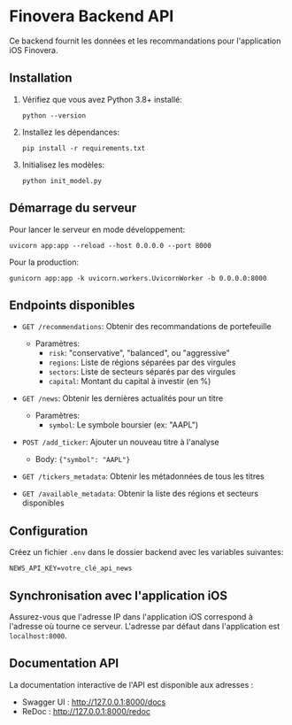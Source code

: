 # Finovera Backend API

Ce backend fournit les données et les recommandations pour l'application iOS Finovera.

## Installation

1. Vérifiez que vous avez Python 3.8+ installé:
   ```
   python --version
   ```

2. Installez les dépendances:
   ```
   pip install -r requirements.txt
   ```

3. Initialisez les modèles:
   ```
   python init_model.py
   ```

## Démarrage du serveur

Pour lancer le serveur en mode développement:
```
uvicorn app:app --reload --host 0.0.0.0 --port 8000
```

Pour la production:
```
gunicorn app:app -k uvicorn.workers.UvicornWorker -b 0.0.0.0:8000
```

## Endpoints disponibles

- `GET /recommendations`: Obtenir des recommandations de portefeuille
  - Paramètres: 
    - `risk`: "conservative", "balanced", ou "aggressive"
    - `regions`: Liste de régions séparées par des virgules 
    - `sectors`: Liste de secteurs séparés par des virgules
    - `capital`: Montant du capital à investir (en %)

- `GET /news`: Obtenir les dernières actualités pour un titre
  - Paramètres:
    - `symbol`: Le symbole boursier (ex: "AAPL")

- `POST /add_ticker`: Ajouter un nouveau titre à l'analyse
  - Body: `{"symbol": "AAPL"}`

- `GET /tickers_metadata`: Obtenir les métadonnées de tous les titres

- `GET /available_metadata`: Obtenir la liste des régions et secteurs disponibles

## Configuration

Créez un fichier `.env` dans le dossier backend avec les variables suivantes:
```
NEWS_API_KEY=votre_clé_api_news
```

## Synchronisation avec l'application iOS

Assurez-vous que l'adresse IP dans l'application iOS correspond à l'adresse où tourne ce serveur. 
L'adresse par défaut dans l'application est `localhost:8000`.

## Documentation API

La documentation interactive de l'API est disponible aux adresses :
- Swagger UI : http://127.0.0.1:8000/docs
- ReDoc : http://127.0.0.1:8000/redoc 